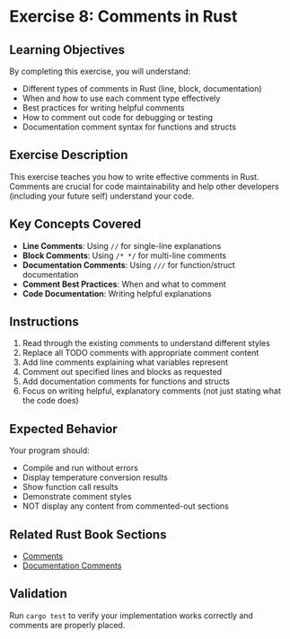 # Exercise 8: Comments in Rust

## Learning Objectives
By completing this exercise, you will understand:
- Different types of comments in Rust (line, block, documentation)
- When and how to use each comment type effectively
- Best practices for writing helpful comments
- How to comment out code for debugging or testing
- Documentation comment syntax for functions and structs

## Exercise Description
This exercise teaches you how to write effective comments in Rust. Comments are crucial for code maintainability and help other developers (including your future self) understand your code.

## Key Concepts Covered
- **Line Comments**: Using `//` for single-line explanations
- **Block Comments**: Using `/* */` for multi-line comments
- **Documentation Comments**: Using `///` for function/struct documentation
- **Comment Best Practices**: When and what to comment
- **Code Documentation**: Writing helpful explanations

## Instructions
1. Read through the existing comments to understand different styles
2. Replace all TODO comments with appropriate comment content
3. Add line comments explaining what variables represent
4. Comment out specified lines and blocks as requested
5. Add documentation comments for functions and structs
6. Focus on writing helpful, explanatory comments (not just stating what the code does)

## Expected Behavior
Your program should:
- Compile and run without errors
- Display temperature conversion results
- Show function call results
- Demonstrate comment styles
- NOT display any content from commented-out sections

## Related Rust Book Sections
- [Comments](https://doc.rust-lang.org/book/ch03-04-comments.html)
- [Documentation Comments](https://doc.rust-lang.org/book/ch14-02-publishing-to-crates-io.html#making-useful-documentation-comments)

## Validation
Run `cargo test` to verify your implementation works correctly and comments are properly placed.
